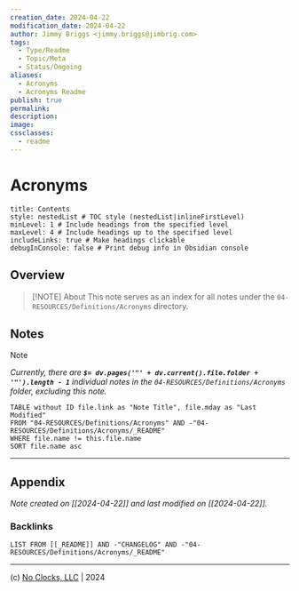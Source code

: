 ```yaml
---
creation_date: 2024-04-22
modification_date: 2024-04-22
author: Jimmy Briggs <jimmy.briggs@jimbrig.com>
tags:
  - Type/Readme
  - Topic/Meta
  - Status/Ongoing
aliases:
  - Acronyms
  - Acronyms Readme
publish: true
permalink:
description:
image:
cssclasses:
  - readme
---
```



# Acronyms

```table-of-contents
title: Contents 
style: nestedList # TOC style (nestedList|inlineFirstLevel)
minLevel: 1 # Include headings from the specified level
maxLevel: 4 # Include headings up to the specified level
includeLinks: true # Make headings clickable
debugInConsole: false # Print debug info in Obsidian console
```

## Overview

> [!NOTE] About
> This note serves as an index for all notes under the `04-RESOURCES/Definitions/Acronyms` directory.

## Notes

> [!NOTE]
> *Currently, there are **`$= dv.pages('"' + dv.current().file.folder + '"').length - 1`**  individual notes in the `04-RESOURCES/Definitions/Acronyms` folder, excluding this note.*

```dataview
TABLE without ID file.link as "Note Title", file.mday as "Last Modified"
FROM "04-RESOURCES/Definitions/Acronyms" AND -"04-RESOURCES/Definitions/Acronyms/_README"
WHERE file.name != this.file.name
SORT file.name asc
```

***

## Appendix

*Note created on [[2024-04-22]] and last modified on [[2024-04-22]].*

### Backlinks

```dataview
LIST FROM [[_README]] AND -"CHANGELOG" AND -"04-RESOURCES/Definitions/Acronyms/_README"
```

***

(c) [No Clocks, LLC](https://github.com/noclocks) | 2024